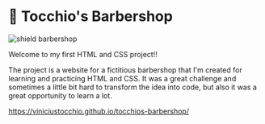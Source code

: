 # 💈 Tocchio's Barbershop

![shield barbershop](https://img.shields.io/badge/viniciustocchio-barbershop-orange)

Welcome to my first HTML and CSS project!!

The project is a website for a fictitious barbershop that I'm created for learning and practicing HTML and CSS. 
It was a great challenge and sometimes a little bit hard to transform the idea into code, but also it was a great opportunity to learn a lot.

https://viniciustocchio.github.io/tocchios-barbershop/
